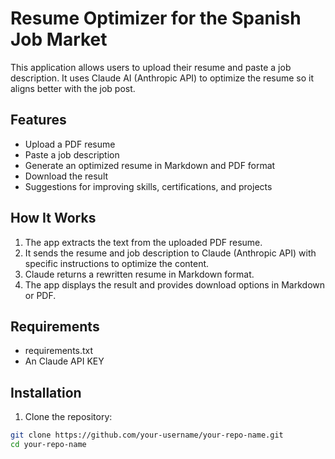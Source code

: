# Resume Optimizer for the Spanish Job Market

This application allows users to upload their resume and paste a job description. It uses Claude AI (Anthropic API) to optimize the resume so it aligns better with the job post.

## Features

- Upload a PDF resume
- Paste a job description
- Generate an optimized resume in Markdown and PDF format
- Download the result
- Suggestions for improving skills, certifications, and projects

## How It Works

1. The app extracts the text from the uploaded PDF resume.
2. It sends the resume and job description to Claude (Anthropic API) with specific instructions to optimize the content.
3. Claude returns a rewritten resume in Markdown format.
4. The app displays the result and provides download options in Markdown or PDF.

## Requirements

- requirements.txt
- An Claude API KEY 

## Installation

1. Clone the repository:

```bash
git clone https://github.com/your-username/your-repo-name.git
cd your-repo-name
